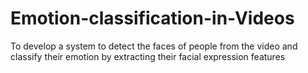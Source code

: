 # Emotion-classification-in-Videos
To develop a system to detect the faces of people from the video and classify their  emotion by extracting their facial expression features
